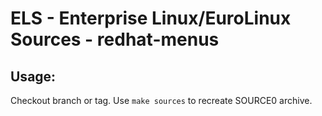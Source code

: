 # ELS - Enterprise Linux/EuroLinux Sources - redhat-menus
 
## Usage:
  Checkout branch or tag. Use `make sources` to recreate  SOURCE0 archive.
